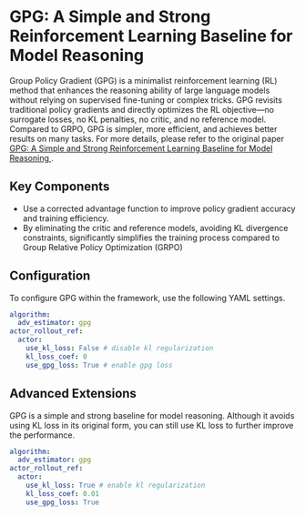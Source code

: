 # GPG: A Simple and Strong Reinforcement Learning Baseline for Model Reasoning

Group Policy Gradient (GPG) is a minimalist reinforcement learning (RL) method that enhances the reasoning ability of large language models without relying on supervised fine-tuning or complex tricks. GPG revisits traditional policy gradients and directly optimizes the RL objective—no surrogate losses, no KL penalties, no critic, and no reference model. Compared to GRPO, GPG is simpler, more efficient, and achieves better results on many tasks. For more details, please refer to the original paper [GPG: A Simple and Strong Reinforcement Learning Baseline for Model Reasoning
](https://arxiv.org/abs/2504.02546).

## Key Components
- Use a corrected advantage function to improve policy gradient accuracy and training efficiency.
- By eliminating the critic and reference models, avoiding KL divergence constraints, significantly simplifies the training process compared to Group Relative Policy Optimization (GRPO)

## Configuration
To configure GPG within the framework, use the following YAML settings.

```yaml
algorithm:
  adv_estimator: gpg 
actor_rollout_ref:
  actor:
    use_kl_loss: False # disable kl regularization
    kl_loss_coef: 0 
    use_gpg_loss: True # enable gpg loss
```

## Advanced Extensions
GPG is a simple and strong baseline for model reasoning. Although it avoids using KL loss in its original form, you can still use KL loss to further improve the performance.

```yaml
algorithm:
  adv_estimator: gpg
actor_rollout_ref:
  actor:
    use_kl_loss: True # enable kl regularization
    kl_loss_coef: 0.01
    use_gpg_loss: True
```